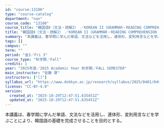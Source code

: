 ```yaml
---
id: "course:13106"
type: "course-catalog"
department: "nan"
course_code: "13106"
course_title: "韓国語Ⅱ（文法・読解2） ／KOREAN II（GRAMMAR・READING COMPREHENSION 2)"
title: "韓国語Ⅱ（文法・読解2） ／KOREAN II（GRAMMAR・READING COMPREHENSION 2)"
summary: "本講義は、春学期に学んだ単語、文法などを活用し、連体形、変則用言などを学ぶことにより、韓国語の基礎を完成させることを目的とする。"
tags: []
campus: ""
term: ""
period: "金3／Fri 3"
course_type: "秋学期／Fall"
credits: 1
year: "2025年度／2025 Academic Year 秋学期／FALL SEMESTER"
main_instructor: "佐藤 厚"
instructors: ["[]"]
syllabus_url: "https://www.dokkyo.ac.jp/research/syllabus/2025/0401/0401_13106_ja_JP.html"
license: "CC-BY-4.0"
version:
  created_at: "2025-10-29T12:47:51.635451Z"
  updated_at: "2025-10-29T12:47:51.635451Z"
---
```

本講義は、春学期に学んだ単語、文法などを活用し、連体形、変則用言などを学ぶことにより、韓国語の基礎を完成させることを目的とする。
